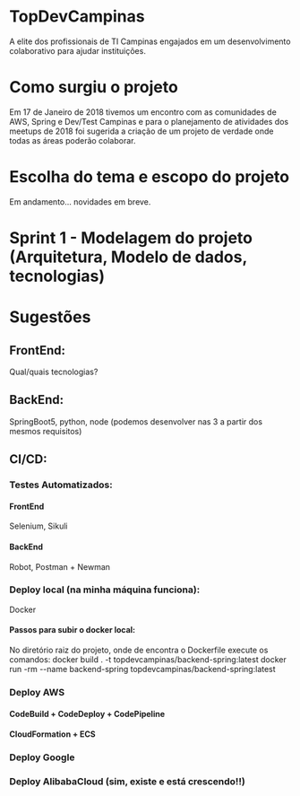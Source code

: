 # TopDevCampinas
A elite dos profissionais de TI Campinas engajados em um desenvolvimento colaborativo para ajudar instituições.

# Como surgiu o projeto
Em 17 de Janeiro de 2018 tivemos um encontro com as comunidades de AWS, Spring e Dev/Test Campinas e para o planejamento de atividades dos meetups de 2018 foi sugerida a criação de um projeto de verdade onde todas as áreas poderão colaborar. 

# Escolha do tema e escopo do projeto
Em andamento... novidades em breve.

# Sprint 1 - Modelagem do projeto (Arquitetura, Modelo de dados, tecnologias)

# Sugestões
## FrontEnd: 
Qual/quais tecnologias?
## BackEnd: 
SpringBoot5, python, node (podemos desenvolver nas 3 a partir dos mesmos requisitos)
## CI/CD:
### Testes Automatizados:
#### FrontEnd
Selenium, Sikuli
#### BackEnd
Robot, Postman + Newman
### Deploy local (na minha máquina funciona):
Docker
#### Passos para subir o docker local:
No diretório raiz do projeto, onde de encontra o Dockerfile execute os comandos:
  docker build . -t topdevcampinas/backend-spring:latest
  docker run -rm --name backend-spring topdevcampinas/backend-spring:latest
### Deploy AWS
#### CodeBuild + CodeDeploy + CodePipeline
#### CloudFormation + ECS
### Deploy Google
### Deploy AlibabaCloud (sim, existe e está crescendo!!)
